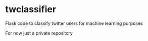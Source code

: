 # twclassifier

Flask code to classify twitter users for machine learning purposes

For now just a private repository
